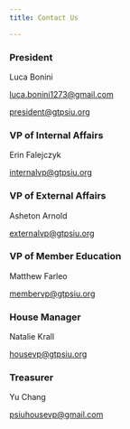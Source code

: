 ```yaml
---
title: Contact Us

---
```

### President

Luca Bonini

[luca.bonini1273@gmail.com](mailto:luca.bonini1273@gmail.com)

[president@gtpsiu.org](president@gtpsiu.org)

### VP of Internal Affairs

Erin Falejczyk

[internalvp@gtpsiu.org](mailto:internalvp@gtpsiu.org)

### VP of External Affairs

Asheton Arnold

[externalvp@gtpsiu.org](mailto:mailto:externalvp@gtpsiu.org)

### VP of Member Education

Matthew Farleo

[membervp@gtpsiu.org](mailto:membervp@gtpsiu.org)

### House Manager

Natalie Krall

[housevp@gtpsiu.org](mailto:housevp@gtpsiu.org)

### Treasurer

Yu Chang

[psiuhousevp@gmail.com](mailto:psiuhousevp@gmail.com)